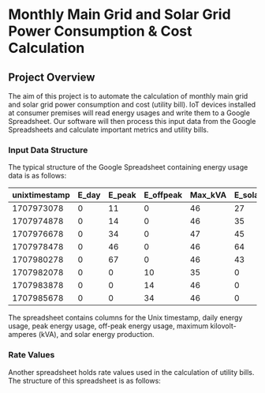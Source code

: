 # Monthly Main Grid and Solar Grid Power Consumption & Cost Calculation

## Project Overview

The aim of this project is to automate the calculation of monthly main grid and solar grid power consumption and cost (utility bill). IoT devices installed at consumer premises will read energy usages and write them to a Google Spreadsheet. Our software will then process this input data from the Google Spreadsheets and calculate important metrics and utility bills.

### Input Data Structure

The typical structure of the Google Spreadsheet containing energy usage data is as follows:

| unixtimestamp | E_day | E_peak | E_offpeak | Max_kVA | E_solar |
|----------------|-------|--------|-----------|---------|---------|
| 1707973078     | 0     | 11     | 0         | 46      | 27      |
| 1707974878     | 0     | 14     | 0         | 46      | 35      |
| 1707976678     | 0     | 34     | 0         | 47      | 45      |
| 1707978478     | 0     | 46     | 0         | 46      | 64      |
| 1707980278     | 0     | 67     | 0         | 46      | 43      |
| 1707982078     | 0     | 0      | 10        | 35      | 0       |
| 1707983878     | 0     | 0      | 14        | 46      | 0       |
| 1707985678     | 0     | 0      | 34        | 46      | 0       |



The spreadsheet contains columns for the Unix timestamp, daily energy usage, peak energy usage, off-peak energy usage, maximum kilovolt-amperes (kVA), and solar energy production.

### Rate Values

Another spreadsheet holds rate values used in the calculation of utility bills. The structure of this spreadsheet is as follows:



